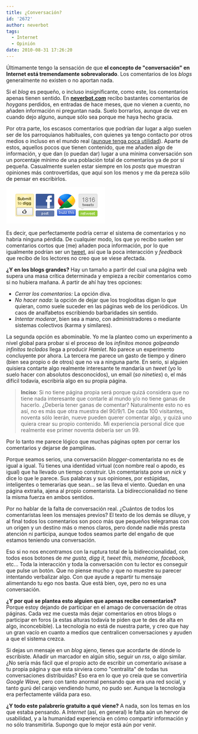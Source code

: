 ```yaml
---
title: ¿Conversación?
id: '2672'
author: neverbot
tags:
  - Internet
  - Opinión
date: 2010-08-31 17:26:20
---
```


Últimamente tengo la sensación de que **el concepto de "conversación" en Internet está tremendamente sobrevalorado**. Los comentarios de los _blogs_ generalmente no existen o no aportan nada.

Si el _blog_ es pequeño, o incluso insignificante, como este, los comentarios apenas tienen sentido. En **[neverbot.com](https://www.neverbot.com/)** recibo bastantes comentarios de _hoygans_ perdidos, en entradas de hace meses, que no vienen a cuento, no añaden información ni preguntan nada. Suelo borrarlos, aunque de vez en cuando dejo alguno, aunque sólo sea porque me haya hecho gracia.

Por otra parte, los escasos comentarios que podrían dar lugar a algo suelen ser de los parroquianos habituales, con quienes ya tengo contacto por otros medios o incluso en el mundo real ([aunque tenga poca utilidad](https://www.neverbot.com/mundo-real%e2%84%a2/la-nueva-forma-de-conversacion/)). Aparte de estos, aquellos pocos que tienen contenido, que me añaden algo de información, y que dan (o puedan dar) lugar a una mínima conversación son un porcentaje mínimo de una población total de comentarios ya de por sí pequeña. Casualmente suelen estar siempre en los _posts_ que muestran opiniones más controvertidas, que aquí son los menos y me da pereza sólo de pensar en escribirlos.

[![](./conversacion/conversacion.png "conversacion")](./conversacion/conversacion.png)

Es decir, que perfectamente podría cerrar el sistema de comentarios y no habría ninguna pérdida. De cualquier modo, los que yo recibo suelen ser comentarios cortos que (me) añaden poca información, por lo que igualmente podrían ser un [tweet](http://twitter.com/neverbot), así que la poca interacción y _feedback_ que recibo de los lectores no creo que se viese afectada.

**¿Y en los blogs grandes?** Hay un tamaño a partir del cual una página web supera una masa crítica determinada y empieza a recibir comentarios como si no hubiera mañana. A partir de ahí hay tres opciones:

*   _Cerrar los comentarios:_ La opción diva.
*   _No hacer nada_: la opción de dejar que los trogloditas digan lo que quieran, como suele suceder en las páginas web de los periódicos. Un caos de analfabetos escribiendo barbaridades sin sentido.
*   _Intentar moderar_, bien sea a mano, con administradores o mediante sistemas colectivos (karma y similares).

La segunda opción es abominable. Yo me la planteo como un experimento a nivel global para probar si el proceso de los _infinitos monos golpeando infinitos teclados_ llega a producir _Hamlet_. No parece un experimento concluyente por ahora. La tercera me parece un gasto de tiempo y dinero (bien sea propio o de otros) que no va a ninguna parte. En serio, si alguien quisiera contarte algo realmente interesante te mandaría un _tweet_ (yo lo suelo hacer con absolutos desconocidos), un email (_so nineties_) o, el más difícil todavía, escribiría algo en su propia página.  

> **Inciso**: Si no tiene página propia será porque quizá considera que no tiene nada interesante que contarle al mundo y/o no tiene ganas de hacerlo. ¿Debería tener ganas de comentar? Naturalmente esto no es así, no es más que otra muestra del 90/9/1. De cada 100 visitantes, noventa sólo leerán, nueve pueden querer comentar algo, y quizá uno quiera crear su propio contenido. Mi experiencia personal dice que realmente ese primer noventa debería ser un 99.

Por lo tanto me parece lógico que muchas páginas opten por cerrar los comentarios y dejarse de pamplinas.

Porque seamos serios, una conversación _blogger_-comentarista no es de igual a igual. Tú tienes una identidad virtual (con nombre real o apodo, es igual) que ha llevado un tiempo construir. Un comentarista pone un _nick_ y dice lo que le parece. Sus palabras y sus opiniones, por estúpidas, inteligentes o temerarias que sean... se las lleva el viento. Quedan en una página extraña, ajena al propio comentarista. La bidireccionalidad no tiene la misma fuerza en ambos sentidos.

Por no hablar de la falta de conversación real. ¿Cuántos de todos los comentaristas leen los mensajes previos? El texto de los demás se diluye, y al final todos los comentarios son poco más que pequeños telegramas con un origen y un destino más o menos claros, pero donde nadie más presta atención ni participa, aunque todos seamos parte del engaño de que estamos teniendo una conversación.

Eso si no nos encontramos con la ruptura total de la bidireccionalidad, con todos esos botones de _me gusta, digg it, tweet this, menéame, facebook_, etc... Toda la interacción y toda la conversación con tu lector es conseguir que pulse un botón. Que no piense mucho y que no muestre su parecer intentando verbalizar algo. Con que ayude a repartir tu mensaje alimentando tu ego nos basta. Que está bien, oye, pero no es una conversación.

**¿Y por qué se plantea esto alguien que apenas recibe comentarios?** Porque estoy dejando de participar en el amago de conversación de otras páginas. Cada vez me cuesta más dejar comentarios en otros blogs o participar en foros (a estas alturas todavía te piden que te des de alta en algo, inconcebible). La tecnología no está de nuestra parte, y creo que hay un gran vacío en cuanto a medios que centralicen conversaciones y ayuden a que el sistema crezca.

Si dejas un mensaje en un _blog_ ajeno, tienes que acordarte de dónde lo escribiste. Añadir un marcador en algún sitio, seguir un _rss_, o algo similar. ¿No sería más fácil que el propio acto de escribir un comentario avisase a tu propia página y que esta sirviera como "centralita" de todas tus conversaciones distribuidas? Eso era en lo que yo creía que se convertiría _Google Wave_, pero con tanto anormal pensando que era una red social, y tanto gurú del carajo vendiendo humo, no pudo ser. Aunque la tecnología era perfectamente válida para eso.

**¿Y todo este palabrerío gratuito a qué viene?** A nada, son los temas en los que estaba pensando. A _Internet_ (así, en general) le falta aún un hervor de usabilidad, y a la humanidad experiencia en cómo compartir información y no sólo transmitirla. Supongo que lo mejor está aún por venir.
